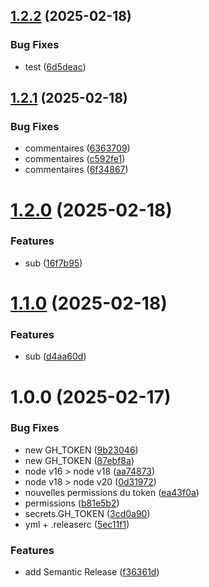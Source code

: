 ## [1.2.2](https://github.com/ChristianPRO1982/cicd/compare/v1.2.1...v1.2.2) (2025-02-18)


### Bug Fixes

* test ([6d5deac](https://github.com/ChristianPRO1982/cicd/commit/6d5deac30e18c4fedafe3c24e71990dc540e1414))

## [1.2.1](https://github.com/ChristianPRO1982/cicd/compare/v1.2.0...v1.2.1) (2025-02-18)


### Bug Fixes

* commentaires ([6363709](https://github.com/ChristianPRO1982/cicd/commit/63637092b509a3ea5dd0c34cb8da61712f05879f))
* commentaires ([c592fe1](https://github.com/ChristianPRO1982/cicd/commit/c592fe14fbd15882449525c420e1725e1f9d7590))
* commentaires ([6f34867](https://github.com/ChristianPRO1982/cicd/commit/6f348673e2ca1af82f09735a0dea3b002a1379a8))

# [1.2.0](https://github.com/ChristianPRO1982/cicd/compare/v1.1.0...v1.2.0) (2025-02-18)


### Features

* sub ([16f7b95](https://github.com/ChristianPRO1982/cicd/commit/16f7b951e8ef960625003e835254b8a32391ee30))

# [1.1.0](https://github.com/ChristianPRO1982/cicd/compare/v1.0.0...v1.1.0) (2025-02-18)


### Features

* sub ([d4aa60d](https://github.com/ChristianPRO1982/cicd/commit/d4aa60d295cb125684727610c015387821a4f41a))

# 1.0.0 (2025-02-17)


### Bug Fixes

* new GH_TOKEN ([9b23046](https://github.com/ChristianPRO1982/cicd/commit/9b23046a3e9e3453be66726e99b67660be290a5b))
* new GH_TOKEN ([87ebf8a](https://github.com/ChristianPRO1982/cicd/commit/87ebf8a7a3e631496d20b1a2a8e65e067ec360ce))
* node v16 > node v18 ([aa74873](https://github.com/ChristianPRO1982/cicd/commit/aa748739e07f748735b22e156eb528e5f8d7e050))
* node v18 > node v20 ([0d31972](https://github.com/ChristianPRO1982/cicd/commit/0d3197266ce67c8b7b39fa269c636eaccdda266f))
* nouvelles permissions du token ([ea43f0a](https://github.com/ChristianPRO1982/cicd/commit/ea43f0a0f83bc4ff6bcbaf0f0be4cad086beb897))
* permissions ([b81e5b2](https://github.com/ChristianPRO1982/cicd/commit/b81e5b29f8f3ff2807ecd4815d5add7b80a93dfd))
* secrets.GH_TOKEN ([3cd0a90](https://github.com/ChristianPRO1982/cicd/commit/3cd0a90224e713891a22a3002a839fa325f33c43))
* yml + .releaserc ([5ec11f1](https://github.com/ChristianPRO1982/cicd/commit/5ec11f12aad614852d5fe288043591c557ecd29f))


### Features

* add Semantic Release ([f36361d](https://github.com/ChristianPRO1982/cicd/commit/f36361de4ec5990106ee92b31ba5f6278f8c589c))
